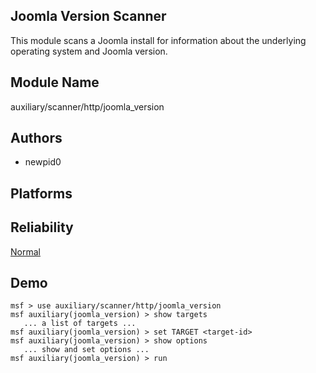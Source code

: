 ## Joomla Version Scanner

This module scans a Joomla install for information about the 
underlying operating system and Joomla version.


## Module Name
auxiliary/scanner/http/joomla_version

## Authors
* newpid0





## Platforms


## Reliability
[Normal](https://github.com/rapid7/metasploit-framework/wiki/Exploit-Ranking)

## Demo

```
msf > use auxiliary/scanner/http/joomla_version
msf auxiliary(joomla_version) > show targets
   ... a list of targets ...
msf auxiliary(joomla_version) > set TARGET <target-id>
msf auxiliary(joomla_version) > show options
   ... show and set options ...
msf auxiliary(joomla_version) > run
```
    
    